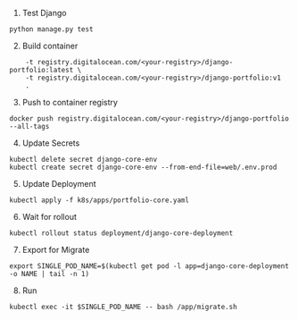 1. Test Django
```
python manage.py test
```

2. Build container
```
    -t registry.digitalocean.com/<your-registry>/django-portfolio:latest \
    -t registry.digitalocean.com/<your-registry>/django-portfolio:v1
    .
```

3. Push to container registry
```
docker push registry.digitalocean.com/<your-registry>/django-portfolio --all-tags
```

4. Update Secrets
```
kubectl delete secret django-core-env
kubectl create secret django-core-env --from-end-file=web/.env.prod
```

5. Update Deployment
```
kubectl apply -f k8s/apps/portfolio-core.yaml
```

6. Wait for rollout
```
kubectl rollout status deployment/django-core-deployment
```

7. Export for Migrate
```
export SINGLE_POD_NAME=$(kubectl get pod -l app=django-core-deployment -o NAME | tail -n 1)

```

8. Run
```
kubectl exec -it $SINGLE_POD_NAME -- bash /app/migrate.sh
```
